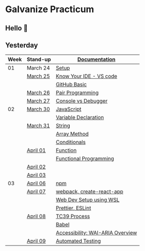 # Galvanize Practicum

## Hello :wave:

## Yesterday

| Week | Stand-up                      | [Documentation](documentation.md)                         |
| ---- | ----------------------------- | --------------------------------------------------------- |
| 01   | March 24                      | [Setup](wk01/setup.md)                                    |
|      | [March 25](stand-up/03-25.md) | [Know Your IDE - VS code](wk01/know-your-ide.md)          |
|      |                               | [GitHub Basic](wk01/basic-github.md)                      |
|      | [March 26](stand-up/03-26.md) | [Pair Programming](wk01/pair-programming.md)              |
|      | [March 27](stand-up/03-27.md) | [Console vs Debugger](wk01/console-vs-debugger.md)        |
| 02   | [March 30](stand-up/03-30.md) | [JavaScript](wk02/javascript.md)                          |
|      |                               | [Variable Declaration](wk02/variable-declaration.md)      |
|      | [March 31](stand-up/03-31.md) | [String](wk02/string.md)                                  |
|      |                               | [Array Method](wk02/array.md)                             |
|      |                               | [Conditionals](wk02/conditional.md)                       |
|      | [April 01](stand-up/04-01.md) | [Function](wk02/function.md)                              |
|      |                               | [Functional Programming](wk02/functional-programming.md)  |
|      | [April 02](stand-up/04-02.md) |                                                           |
|      | [April 03](stand-up/04-03.md) |                                                           |
| 03   | [April 06](stand-up/04-06.md) | [npm](wk03/npm.md)                                        |
|      | [April 07](stand-up/04-07.md) | [webpack, create-react-app](wk03/webpack-vs-cra.md)       |
|      |                               | [Web Dev Setup using WSL](wk03/wsl-web-dev-setup.md)      |
|      |                               | [Prettier, ESLint](wk03/prettier-eslint.md)               |
|      | [April 08](stand-up/04-08.md) | [TC39 Process](wk03/tc39.md)                              |
|      |                               | [Babel](wk03/babel.md)                                    |
|      |                               | [Accessibility: WAI-ARIA Overview](wk03/accessibility.md) |
|      | [April 09](stand-up/04-09.md) | [Automated Testing](wk03/automated-testing.md)            |
